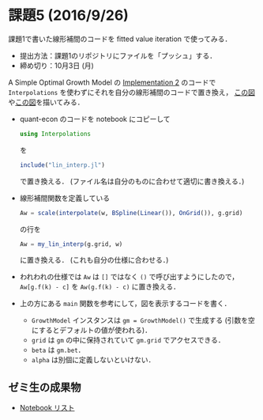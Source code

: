# 課題5 (2016/9/26)
課題1で書いた線形補間のコードを fitted value iteration で使ってみる．

* 提出方法：課題1のリポジトリにファイルを「プッシュ」する．
* 締め切り：10月3日 (月)

A Simple Optimal Growth Model の
[Implementation 2](http://lectures.quantecon.org/jl/optgrowth.html#implementation-2)
のコードで `Interpolations` を使わずにそれを自分の線形補間のコードで置き換え，
[この図](http://lectures.quantecon.org/_images/vfi_intro_dp.png)や[この図](http://lectures.quantecon.org/_images/vfi_intro_dp2.png)を描いてみる．

* quant-econ のコードを notebook にコピーして

  ```jl
  using Interpolations
  ```

  を

  ```jl
  include("lin_interp.jl")
  ```

  で置き換える．
  (ファイル名は自分のものに合わせて適切に書き換える．)

* 線形補間関数を定義している

  ```jl
  Aw = scale(interpolate(w, BSpline(Linear()), OnGrid()), g.grid)
  ```

  の行を

  ```jl
  Aw = my_lin_interp(g.grid, w)
  ```

  に置き換える．
  (これも自分の仕様に合わせる．)

* われわれの仕様では `Aw` は `[]` ではなく `()` で呼び出すようにしたので，
  `Aw[g.f(k) - c]` を `Aw(g.f(k) - c)` に置き換える．

* 上の方にある `main` 関数を参考にして，図を表示するコードを書く．
  * `GrowthModel` インスタンスは `gm = GrowthModel()` で生成する
    (引数を空にするとデフォルトの値が使われる)．
  * `grid` は `gm` の中に保持されていて `gm.grid` でアクセスできる．
  * `beta` は `gm.bet`．
  * `alpha` は別個に定義しないといけない．


## ゼミ生の成果物

* [Notebook リスト](notebooks.md)
